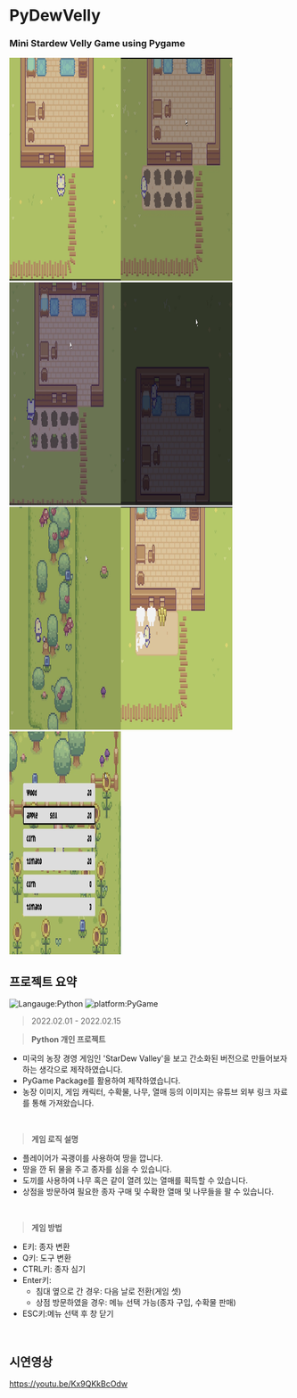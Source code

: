 # PyDewVelly
### Mini Stardew Velly Game using Pygame
<img src="start.png" alt="Intro Screen" width="200px" height="400px"><img src="plant.png" alt="Planting Screen" width="200px" height="400px"><img src="planting.png" alt="Planting Screen" width="200px" height="400px"><img src="nextday.png" alt="Planting Screen" width="200px" height="400px"><img src="tree_harvest.png" alt="Haverst Screen" width="200px" height="400px"><img src="crop_harvest.png" alt="Haverst Screen" width="200px" height="400px"><img src="merchant.png" alt="Buy And Sell" width="200px" height="400px">

## 프로젝트 요약
![Langauge:Python](https://img.shields.io/badge/Language-Python-purple) ![platform:PyGame](https://img.shields.io/badge/Platform-PyGame-pink)
> 2022.02.01 - 2022.02.15   
 
> **Python 개인 프로젝트**
* 미국의 농장 경영 게임인 'StarDew Valley'을 보고 간소화된 버전으로 만들어보자 하는 생각으로 제작하였습니다.
* PyGame Package를 활용하여 제작하였습니다.
* 농장 이미지, 게임 캐릭터, 수확물, 나무, 열매 등의 이미지는 유튜브 외부 링크 자료를 통해 가져왔습니다.
<br>

> **게임 로직 설명**
* 플레이어가 곡괭이를 사용하여 땅을 깝니다.
* 땅을 깐 뒤 물을 주고 종자를 심을 수 있습니다.
* 도끼를 사용하여 나무 혹은 같이 열려 있는 열매를 획득할 수 있습니다.
* 상점을 방문하여 필요한 종자 구매 및 수확한 열매 및 나무들을 팔 수 있습니다.
<br>

> **게임 방법**
* E키: 종자 변환
* Q키: 도구 변환
* CTRL키: 종자 심기
* Enter키:
  * 침대 옆으로 간 경우: 다음 날로 전환(게임 셋)
  * 상점 방문하였을 경우: 메뉴 선택 가능(종자 구입, 수확물 판매)  
* ESC키:메뉴 선택 후 창 닫기  
<br>

## 시연영상
https://youtu.be/Kx9QKkBcOdw
